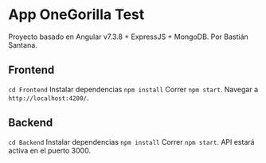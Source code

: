 # App OneGorilla Test

Proyecto basado en Angular v7.3.8 + ExpressJS + MongoDB. Por Bastián Santana.

## Frontend

`cd Frontend`
Instalar dependencias `npm install`
Correr `npm start`. Navegar a `http://localhost:4200/`.

## Backend

`cd Backend`
Instalar dependencias `npm install`
Correr `npm start`. API estará activa en el puerto 3000.
